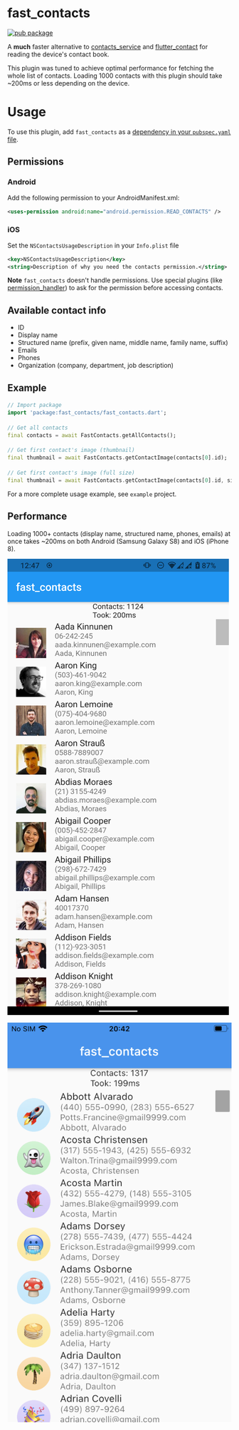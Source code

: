 # fast_contacts

 [![pub package](https://img.shields.io/pub/v/fast_contacts.svg)](https://pub.dev/packages/fast_contacts)

A **much** faster alternative to [contacts_service](https://pub.dev/packages/contacts_service) and [flutter_contact](https://pub.dev/packages/flutter_contact) for reading the device's contact book.

This plugin was tuned to achieve optimal performance for fetching the whole list of contacts.
Loading 1000 contacts with this plugin should take ~200ms or less depending on the device.

# Usage

To use this plugin, add `fast_contacts` as a [dependency in your `pubspec.yaml` file](https://flutter.io/platform-plugins/).

## Permissions  
### Android  
Add the following permission to your AndroidManifest.xml:  

```xml  
<uses-permission android:name="android.permission.READ_CONTACTS" />  
```

### iOS
Set the `NSContactsUsageDescription` in your `Info.plist` file  
  
```xml  
<key>NSContactsUsageDescription</key>  
<string>Description of why you need the contacts permission.</string>  
```  

**Note**
`fast_contacts` doesn't handle permissions. Use special plugins (like [permission_handler](https://pub.dartlang.org/packages/permission_handler)) to ask for the permission before accessing contacts.

## Available contact info

- ID
- Display name
- Structured name (prefix, given name, middle name, family name, suffix)
- Emails
- Phones
- Organization (company, department, job description)

## Example

```dart
// Import package  
import 'package:fast_contacts/fast_contacts.dart';  

// Get all contacts
final contacts = await FastContacts.getAllContacts();

// Get first contact's image (thumbnail)
final thumbnail = await FastContacts.getContactImage(contacts[0].id);

// Get first contact's image (full size)
final thumbnail = await FastContacts.getContactImage(contacts[0].id, size: ContactImageSize.fullSize);
```

For a more complete usage example, see `example` project.

## Performance

Loading 1000+ contacts (display name, structured name, phones, emails) at once takes ~200ms on both Android (Samsung Galaxy S8) and iOS (iPhone 8).

![Android: Samsung Galaxy S8](doc/images/android_screenshot.png)

![iOS: iPhone 8](doc/images/ios_screenshot.png)
